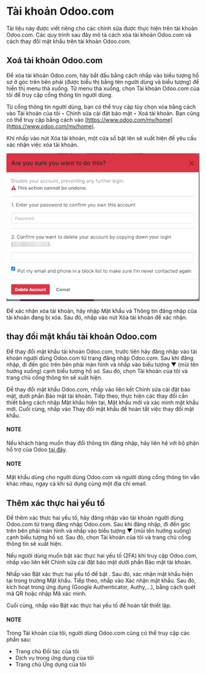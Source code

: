 # Tài khoản Odoo.com

Tài liệu này được viết riêng cho các chỉnh sửa được thực hiện trên tài khoản Odoo.com. Các quy trình sau đây mô tả cách xóa tài khoản Odoo.com và cách thay đổi mật khẩu trên tài khoản Odoo.com.

## Xoá tài khoản Odoo.com

Để xóa tài khoản Odoo.com, hãy bắt đầu bằng cách nhấp vào biểu tượng hồ sơ ở góc trên bên phải (được biểu thị bằng tên người dùng và biểu tượng) để hiển thị menu thả xuống. Từ menu thả xuống, chọn Tài khoản Odoo.com của tôi để truy cập cổng thông tin người dùng.

Từ cổng thông tin người dùng, bạn có thể truy cập tùy chọn xóa bằng cách vào Tài khoản của tôi ‣ Chỉnh sửa cài đặt bảo mật ‣ Xoá tài khoản. Bạn cũng có thể truy cập bằng cách vào [https://www.odoo.com/my/home](https://www.odoo.com/my/home).

Khi nhấp vào nút Xóa tài khoản, một cửa sổ bật lên sẽ xuất hiện để yêu cầu xác nhận việc xóa tài khoản.

![Việc nhấp vào nút Xóa tài khoản sẽ hiển thị cửa sổ xác minh này thay đổi.](odoo_accounts/delete-account.png)

Để xác nhận xóa tài khoản, hãy nhập Mật khẩu và Thông tin đăng nhập của tài khoản đang bị xóa. Sau đó, nhấp vào nút Xóa tài khoản để xác nhận.

<a id="odoocom-change-password"></a>

## thay đổi mật khẩu tài khoản Odoo.com

Để thay đổi mật khẩu tài khoản Odoo.com, trước tiên hãy đăng nhập vào tài khoản người dùng Odoo.com từ trang đăng nhập Odoo.com. Sau khi đăng nhập, đi đến góc trên bên phải màn hình và nhấp vào biểu tượng ▼ (mũi tên hướng xuống) cạnh biểu tượng hồ sơ. Sau đó, chọn Tài khoản của tôi và trang chủ cổng thông tin sẽ xuất hiện.

Để thay đổi mật khẩu Odoo.com, nhấp vào liên kết Chỉnh sửa cài đặt bảo mật, dưới phần Bảo mật tài khoản. Tiếp theo, thực hiện các thay đổi cần thiết bằng cách nhập Mật khẩu hiện tại, Mật khẩu mới và xác minh mật khẩu mới. Cuối cùng, nhấp vào Thay đổi mật khẩu để hoàn tất việc thay đổi mật khẩu.

#### NOTE
Nếu khách hàng muốn thay đổi thông tin đăng nhập, hãy liên hệ với bộ phận hỗ trợ của Odoo [tại đây](https://www.odoo.com/help).

#### NOTE
Mật khẩu dùng cho người dùng Odoo.com và người dùng cổng thông tin vẫn khác nhau, ngay cả khi sử dụng cùng một địa chỉ email.

## Thêm xác thực hai yếu tố

Để thêm xác thực hai yếu tố, hãy đăng nhập vào tài khoản người dùng Odoo.com từ trang đăng nhập Odoo.com. Sau khi đăng nhập, đi đến góc trên bên phải màn hình và nhấp vào biểu tượng ▼ (mũi tên hướng xuống) cạnh biểu tượng hồ sơ. Sau đó, chọn Tài khoản của tôi và trang chủ cổng thông tin sẽ xuất hiện.

Nếu người dùng muốn bật xác thực hai yếu tố (2FA) khi truy cập Odoo.com, nhấp vào liên kết Chỉnh sửa cài đặt bảo mật dưới phần Bảo mật tài khoản.

Nhấp vào Bật xác thực hai yếu tố để bật . Sau đó, xác nhận mật khẩu hiện tại trong trường Mật khẩu. Tiếp theo, nhấp vào Xác nhận mật khẩu. Sau đó, kích hoạt  trong ứng dụng  (Google Authenticator, Authy,...), bằng cách quét mã QR hoặc nhập Mã xác minh.

Cuối cùng, nhấp vào Bật xác thực hai yếu tố để hoàn tất thiết lập.

#### NOTE
Trong Tài khoản của tôi, người dùng Odoo.com cũng có thể truy cập các phần sau:

- Trang chủ Đối tác của tôi
- Dịch vụ trong ứng dụng của tôi
- Trang chủ Ứng dụng của tôi

